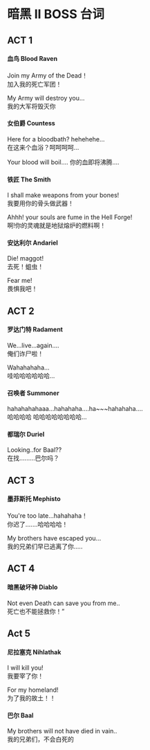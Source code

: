 # 暗黑 II BOSS 台词

## ACT 1

#### 血鸟 Blood Raven

Join my Army of the Dead！  
加入我的死亡军团！

My Army will destroy you...  
我的大军将毁灭你

#### 女伯爵 Countess

Here for a bloodbath? hehehehe...  
在这来个血浴？呵呵呵呵...

Your blood will boil....
你的血即将沸腾....

#### 铁匠 The Smith

I shall make weapons from your bones!  
我要用你的骨头做武器！

Ahhh! your souls are fume in the Hell Forge!  
啊!你的灵魂就是地狱熔炉的燃料啊！

#### 安达利尔 Andariel

Die! maggot!  
去死！蛆虫！

Fear me!  
畏惧我吧！

## ACT 2

#### 罗达门特 Radament

We...live...again....  
俺们诈尸啦！

Wahahahaha...  
哇哈哈哈哈哈哈...

#### 召唤者 Summoner

hahahahahaaa...hahahaha....ha~~~hahahaha....  
哈哈哈哈 哈哈哈哈哈哈哈哈...

#### 都瑞尔 Duriel

Looking..for Baal??  
在找.........巴尔吗？

## ACT 3

#### 墨菲斯托 Mephisto

You're too late...hahahaha！  
你迟了.......哈哈哈哈！

My brothers have escaped you...  
我的兄弟们早已逃离了你.....

## ACT 4

#### 暗黑破坏神 Diablo

Not even Death can save you from me..  
死亡也不能拯救你！”

## Act 5

#### 尼拉塞克 Nihlathak

I will kill you!  
我要宰了你！

For my homeland!  
为了我的故土！！

#### 巴尔 Baal

My brothers will not have died in vain..  
我的兄弟们，不会白死的
